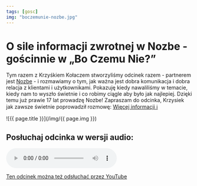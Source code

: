 ```yaml
---
tags: [gosc]
img: "boczemunie-nozbe.jpg"
---
```


# O sile informacji zwrotnej w Nozbe - gościnnie w „Bo Czemu Nie?”

Tym razem z Krzyśkiem Kołaczem stworzyliśmy odcinek razem - partnerem jest [Nozbe][n] - i rozmawiamy o tym, jak ważna jest dobra komunikacja i dobra relacja z klientami i użytkownikami. Pokazuję kiedy nawaliliśmy w temacie, kiedy nam to wyszło świetnie i co robimy ciągle aby było jak najlepiej. Dzięki temu już prawie 17 lat prowadzę Nozbe! Zapraszam do odcinka, Krzysiek jak zawsze świetnie poprowadził rozmowę:
 [Więcej informacji ℹ️][l]

<!--More-->

![{{ page.title }}](/img/{{ page.img }})

## Posłuchaj odcinka w wersji audio:

<audio controls>
<source src="https://boczemunie.pl/wp-content/uploads/Episodes/298.mp3" type="audio/mpeg">
</audio>

[Ten odcinek można też odsłuchać przez YouTube](https://www.youtube.com/watch?v=85o18Yq-EGU)

[l]: https://boczemunie.pl/nozbe/

[n]: https://michael.gratis/nozbe_pl
[np]: https://michael.gratis/nozbepersonal_pl